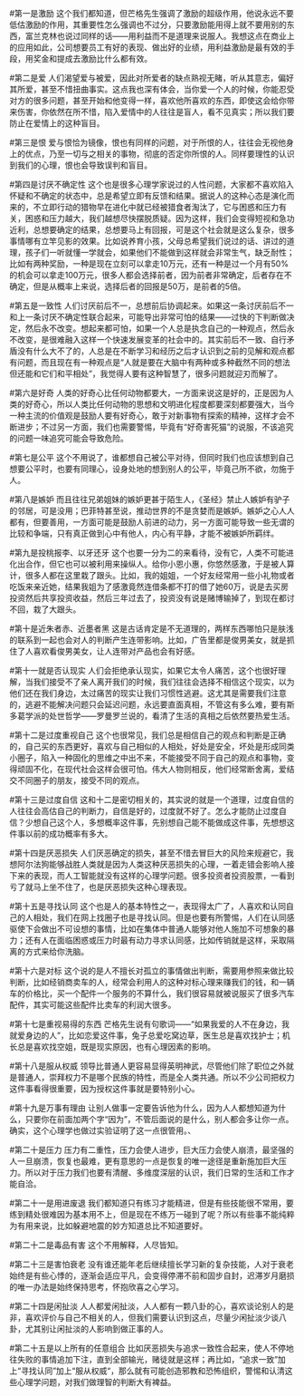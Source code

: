 #第一是激励
这个我们都知道，但芒格先生强调了激励的超级作用，他说永远不要低估激励的作用，其重要性怎么强调也不过分，只要激励能用得上就不要用别的东西，富兰克林也说过同样的话——用利益而不是道理来说服人。我想这点在商业上的应用如此，公司想要员工有好的表现、做出好的业绩，用利益激励是最有效的手段，用奖金和提成去激励比什么都有效。

#第二是爱
人们渴望爱与被爱，因此对所爱者的缺点熟视无睹，听从其意志，偏好其所爱，甚至不惜扭曲事实。这点我也深有体会，当你爱一个人的时候，你能忍受对方的很多问题，甚至开始和他变得一样，喜欢他所喜欢的东西，即使这会给你带来伤害，你依然在所不惜，陷入爱情中的人往往是盲人，看不见真实；所以我们要防止在爱情上的这种盲目。

#第三是恨
爱与恨恰为镜像，恨也有同样的问题，对于所恨的人，往往会无视他身上的优点，乃至一切与之相关的事物，彻底的否定你所恨的人。同样要理性的认识到我们的心理，恨也会导致误判和盲目。

#第四是讨厌不确定性
这个也是很多心理学家说过的人性问题，大家都不喜欢陷入怀疑和不确定的状态中，总是希望立即有反馈和结果。据说人的这种心态是演化而来的，不立即行动的猎物早在进化中就已经被猎食者淘汰了，它与困惑和压力有关，困惑和压力越大，我们越想尽快摆脱质疑。因为这样，我们会变得短视和急功近利，总想要确定的结果，总想要马上有回报，可是这个社会就是这么复杂，很多事情哪有立竿见影的效果。比如说养育小孩，父母总希望我们说过的话、讲过的道理，孩子们一听就懂一学就会，如果他们不能做到这样就会非常生气，缺乏耐性；比如有两种奖励，一种是现在立刻可以拿走10万元，还有一种是过一个月有50%的机会可以拿走100万元，很多人都会选择前者，因为前者非常确定，后者存在不确定，但是从概率上来说，选择后者的回报是50万，是前者的5倍。

#第五是一致性
人们讨厌前后不一，总想前后协调起来。如果这一条讨厌前后不一和上一条讨厌不确定性联合起来，可能导出非常可怕的结果——过快的下判断做决定，然后永不改变。想起来都可怕，如果一个人总是执念自己的一种观点，然后永不改变，是很难融入这样一个快速发展变革的社会中的。其实前后不一致、自行矛盾没有什么大不了的，人总是在不断学习和经历之后才认识到之前的见解和观点都有问题，而且现在有一种观点是“人就是要在大脑中有两种或多种截然不同的想法但还能和它们和平相处”，我觉得人要有这种智慧了，很多问题就迎刃而解了。

#第六是好奇
人类的好奇心比任何动物都要大，一方面来说这是好的，正是因为人类的好奇心，所以人类比任何动物的思想和文明进化程度都要深刻都要强大，当今一种主流的价值观是鼓励人要有好奇心，敢于对新事物有探索的精神，这样才会不断进步；不过另一方面，我们也需要警惕，毕竟有“好奇害死猫”的说服，不该追究的问题一味追究可能会导致危险。

#第七是公平
这个不用说了，谁都想自己被公平对待，但同时我们也应该想到自己想要公平时，也要有同理心，设身处地的想到别人的公平，毕竟己所不欲，勿施于人。

#第八是嫉妒
而且往往兄弟姐妹的嫉妒更甚于陌生人，《圣经》禁止人嫉妒有驴子的邻居，可是没用；巴菲特甚至说，推动世界的不是贪婪而是嫉妒。嫉妒之心人人都有，但要善用，一方面可能是鼓励人前进的动力，另一方面可能导致一些无谓的比较和争端，只有真正做到心中有他人，内心有平静，才能不被嫉妒所羁绊。

#第九是投桃报李、以牙还牙
这个也要一分为二的来看待，没有它，人类不可能进化出合作，但它也可以被利用来操纵人。给你小恩小惠，你悠然感激，于是被人算计，很多人都在这里栽了跟头。比如，我的姐姐，一个好友经常用一些小礼物或者吃饭来亲近她，结果我姐为了感激竟然连借条都不打的借了她60万，说是去买房投资然后共享投资收益，然后三年过去了，投资没有说是赌博输掉了，到现在都讨不回，栽了大跟头。

#第十是近朱者赤、近墨者黑
这是古话肯定是不无道理的，两样东西哪怕只是肤浅的联系到一起也会对人的判断产生连带影响。比如，广告里都是俊男美女，就是抓住了人喜欢看俊男美女，让人连带对产品也会有好感。

#第十一就是否认现实
人们会拒绝承认现实，如果它太令人痛苦，这个也很好理解，当我们接受不了亲人离开我们的时候，我们往往会选择不相信这个现实，以为他们还在我们身边，太过痛苦的现实让我们习惯性逃避。这尤其是需要我们注意的，逃避不能解决问题只会延迟问题，永远要直面真相，不管这有多么难，要有斯多葛学派的处世哲学——罗曼罗兰说的，看清了生活的真相之后依然要热爱生活。


#第十二是过度重视自己
这个也很常见，我们总是相信自己的观点和判断是正确的，自己买的东西更好，喜欢与自己相似的人相处，好处是安全，坏处是形成同类小圈子，陷入一种固化的思维之中出不来，不能接受不同于自己的观点和事物，变得顽固不化，在现代社会这样会很可怕。伟大人物则相反，他们经常断舍离，爱结交不同圈子的朋友，接受不同的观点。

#第十三是过度自信
这和十二是密切相关的，其实说的就是一个道理，过度自信的人往往会高估自己的判断力，自信是好的，过度就不好了。怎么才能防止过度自信？少想自己这个人，多想概率这件事，先别想自己能不能做成这件事，先想想这件事以前的成功概率有多大。

#第十四是厌恶损失
人们厌恶确定的损失，甚至不惜去冒巨大的风险来规避它，我想阿尔法狗能够战胜人类就是因为人类这种厌恶损失的心理，一着走错会影响人接下来的表现，而人工智能就没有这样的心理学问题。很多投资者投资股票，一看到亏了就马上坐不住了，也是厌恶损失这种心理表现。

#第十五是寻找认同
这个也是人的基本特性之一，表现得太广了，人喜欢和认同自己的人相处，我们在网上找圈子也是寻找认同。但是也要有所警惕，人们在认同感驱使下会做出不可设想的事情，比如在集体中普通人能够对他人施加不可想象的暴力；还有人在面临困惑或压力时最有动力寻求认同感，比如传销就是这样，采取隔离的方式来给你洗脑。

#第十六是对标
这个说的是人不擅长对孤立的事情做出判断，需要用参照来做比较判断，比如经销商卖车的人，经常会利用人的这种对标心理来赚我们的钱，和一辆车的价格比，买一个配件一个服务的不算什么，我们很容易就被说服买了很多汽车配件，其实可能这些配件比卖车的利润大很多。

#第十七是重视易得的东西
芒格先生说有句歌词——“如果我爱的人不在身边，我就爱身边的人”，比如恋爱这件事，兔子总爱吃窝边草，医生总是喜欢找护士；机长总是喜欢找空姐，既是现实原因，也有心理因素的影响。

#第十八是服从权威
领导比普通人更容易显得英明神武，尽管他们除了职位之外就是普通人，崇拜权力不是哪个民族的特性，而是全人类共通。所以不少公司把权力这件事看得很重要，因为授权这件事就是要特别小心。

#第十九是万事有理由
让别人做事一定要告诉他为什么，因为人人都想知道为什么，只要你在前面加两个字“因为”，不管后面说的是什么，别人都会多让你一点。确实，这个心理学也做过实验证明了这一点很管用。、

#第二十是压力
压力有二重性，压力会使人进步，巨大压力会使人崩溃，最坚强的人一旦崩溃，恢复也最难，更有意思的一点是恢复的唯一途径是重新施加巨大压力。所以对于压力我们也要有清醒、多维度深层的认识，我们日常的生活和工作才能自洽。

#第二十一是用进废退
我们都知道只有练习才能精进，但是有些技能很不常用，要练到精处很难因为基本用不上，但是现在不练万一碰到了呢？所以有些事不能纯粹为有用来说，比如躲避地震的妙方知道总比不知道要好。

#第二十二是毒品有害
这个不用解释，人尽皆知。

#第二十三是害怕衰老
没有谁还能年老后继续擅长学习新的复杂技能，人对于衰老始终是有些心悸的，逐渐会适应平凡，会变得停滞不前和固步自封，迟滞岁月磨损的唯一办法是始终保持思考，怀抱欣喜之心学习。

#第二十四是闲扯淡
人人都爱闲扯淡，人人都有一颗八卦的心，喜欢谈论别人的是非，喜欢评价与自己不相关的人，但我们需要认识到这点，尽量少闲扯淡少谈八卦，尤其别让闲扯淡的人影响到做正事的人。

#第二十五是以上所有的任意组合
比如厌恶损失与追求一致性合起来，使人不停地往失败的事情追加下注，直到全部输光，赌徒就是这样；再比如，“追求一致”加上“寻找认同”加上“服从权威“，那么就有可能创造邪教和恐怖组织，警惕和认清这些心理学问题，对我们做理智的判断大有裨益。

